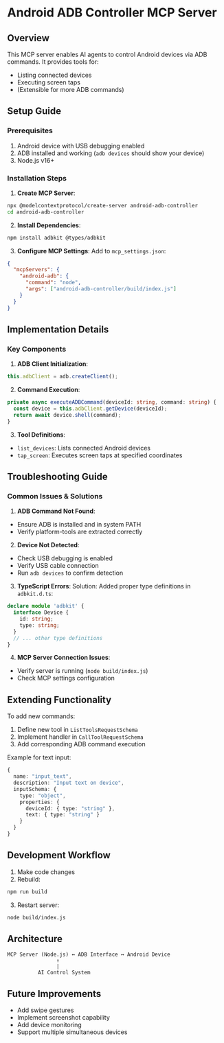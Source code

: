 # Android ADB Controller MCP Server

## Overview
This MCP server enables AI agents to control Android devices via ADB commands. It provides tools for:
- Listing connected devices
- Executing screen taps
- (Extensible for more ADB commands)

## Setup Guide

### Prerequisites
1. Android device with USB debugging enabled
2. ADB installed and working (`adb devices` should show your device)
3. Node.js v16+

### Installation Steps

1. **Create MCP Server**:
```bash
npx @modelcontextprotocol/create-server android-adb-controller
cd android-adb-controller
```

2. **Install Dependencies**:
```bash
npm install adbkit @types/adbkit
```

3. **Configure MCP Settings**:
Add to `mcp_settings.json`:
```json
{
  "mcpServers": {
    "android-adb": {
      "command": "node",
      "args": ["android-adb-controller/build/index.js"]
    }
  }
}
```

## Implementation Details

### Key Components
1. **ADB Client Initialization**:
```typescript
this.adbClient = adb.createClient();
```

2. **Command Execution**:
```typescript
private async executeADBCommand(deviceId: string, command: string) {
  const device = this.adbClient.getDevice(deviceId);
  return await device.shell(command);
}
```

3. **Tool Definitions**:
- `list_devices`: Lists connected Android devices
- `tap_screen`: Executes screen taps at specified coordinates

## Troubleshooting Guide

### Common Issues & Solutions

1. **ADB Command Not Found**:
- Ensure ADB is installed and in system PATH
- Verify platform-tools are extracted correctly

2. **Device Not Detected**:
- Check USB debugging is enabled
- Verify USB cable connection
- Run `adb devices` to confirm detection

3. **TypeScript Errors**:
Solution: Added proper type definitions in `adbkit.d.ts`:
```typescript
declare module 'adbkit' {
  interface Device {
    id: string;
    type: string;
  }
  // ... other type definitions
}
```

4. **MCP Server Connection Issues**:
- Verify server is running (`node build/index.js`)
- Check MCP settings configuration

## Extending Functionality

To add new commands:

1. Define new tool in `ListToolsRequestSchema`
2. Implement handler in `CallToolRequestSchema`
3. Add corresponding ADB command execution

Example for text input:
```typescript
{
  name: "input_text",
  description: "Input text on device",
  inputSchema: {
    type: "object",
    properties: {
      deviceId: { type: "string" },
      text: { type: "string" }
    }
  }
}
```

## Development Workflow

1. Make code changes
2. Rebuild:
```bash
npm run build
```
3. Restart server:
```bash
node build/index.js
```

## Architecture
```
MCP Server (Node.js) ↔ ADB Interface ↔ Android Device
                ↑
                |
          AI Control System
```

## Future Improvements
- Add swipe gestures
- Implement screenshot capability
- Add device monitoring
- Support multiple simultaneous devices
